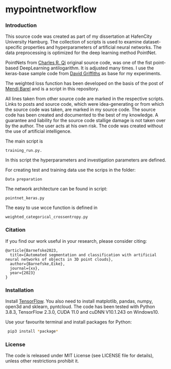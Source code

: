 # mypointnetworkflow

### Introduction
This source code was created as part of my dissertation at HafenCity University Hamburg. The collection of scripts is 
used to examine dataset-specific properties and hyperparameters of artificial neural networks. The data preprocessing 
is optimized for the deep learning method PointNet. 

PointNets from <a href="https://github.com/charlesq34/pointnet" target="_blank">Charles R. Qi</a> original source code,
was one of the fist point-based DeepLearning antilogarithm. It is adjusted many times. I use the keras-base sample code 
from <a href="https://dgriffiths3.github.io" target="_blank">David Griffiths</a> as base for my experiments.

The weighted loss function has been developed on the basis of the post of <a href="https://stackoverflow.com/questions/59520807/multi-class-weighted-loss-for-semantic-image-segmentation-in-keras-tensorflow" target="_blank">Mendi Barel</a> and is a script in this repository.  

All lines taken from other source code are marked in the respective scripts. Links to posts and source code, which were idea-generating or from which the source code was taken, are marked in my source code. 
The source code has been created and documented to the best of my knowledge. A guarantee and liability for the source code stallige damage is not taken over by the author. The user acts at his own risk. The code was created without the use of artificial intelligence. 

The main script is 

    training_run.py. 

In this script the hyperparameters and investigation parameters are defined.

For creating test and training data use the scrips in the folder:
    
    Data preparation

The network architecture can be found in script:
    
    pointnet_keras.py

The easy to use wcce function is defined in 

    weighted_categorical_crossentropy.py


### Citation
If you find our work useful in your research, please consider citing:

	@article{Barnefske2023,
	  title={Automated segmentation and classification with artificial neural networks of objects in 3D point clouds},
	  author={Barnefske,Eike},
	  journal={xx},
	  year={2023}
	}
   
### Installation

Install <a href="https://www.tensorflow.org/get_started/os_setup" target="_blank">TensorFlow</a>.
You also need to install matplotlib, pandas, numpy, open3d and sklearn, pyntcloud. 
The code has been tested with Python 3.8.3, TensorFlow 2.3.0, CUDA 11.0 and cuDNN V10.1.243 on Windows10. 

Use your favourite terminal and install packages for Python:
```bash
 pip3 install *package*
```

### License
The code is released under MIT License (see LICENSE file for details), unless other restrictions prohibit it.
